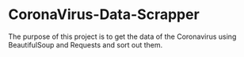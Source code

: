 # CoronaVirus-Data-Scrapper
The purpose of this project is to get the data of the Coronavirus using BeautifulSoup and Requests and sort out them.
